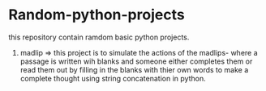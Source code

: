 # Random-python-projects
this repository contain ramdom basic python projects.

1. madlip => this project is to simulate the actions of the madlips- where a passage
	is written wih blanks and someone either completes them or read them 
	out by filling in the blanks with thier own words to make a
	complete thought using string concatenation in python.
